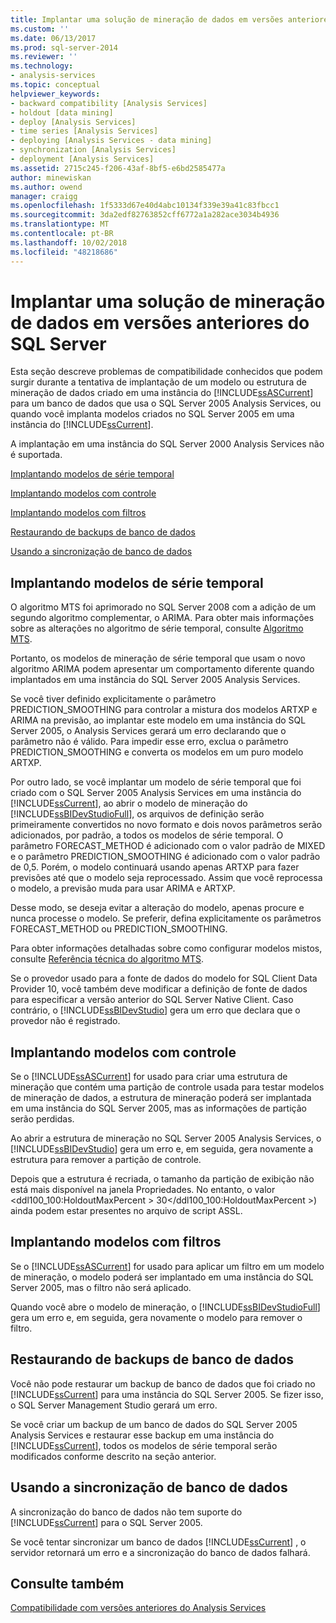 ```yaml
---
title: Implantar uma solução de mineração de dados em versões anteriores do SQL Server | Microsoft Docs
ms.custom: ''
ms.date: 06/13/2017
ms.prod: sql-server-2014
ms.reviewer: ''
ms.technology:
- analysis-services
ms.topic: conceptual
helpviewer_keywords:
- backward compatibility [Analysis Services]
- holdout [data mining]
- deploy [Analysis Services]
- time series [Analysis Services]
- deploying [Analysis Services - data mining]
- synchronization [Analysis Services]
- deployment [Analysis Services]
ms.assetid: 2715c245-f206-43af-8bf5-e6bd2585477a
author: minewiskan
ms.author: owend
manager: craigg
ms.openlocfilehash: 1f5333d67e40d4abc10134f339e39a41c83fbcc1
ms.sourcegitcommit: 3da2edf82763852cff6772a1a282ace3034b4936
ms.translationtype: MT
ms.contentlocale: pt-BR
ms.lasthandoff: 10/02/2018
ms.locfileid: "48218686"
---
```

# <a name="deploy-a-data-mining-solution-to-previous-versions-of-sql-server"></a>Implantar uma solução de mineração de dados em versões anteriores do SQL Server
  Esta seção descreve problemas de compatibilidade conhecidos que podem surgir durante a tentativa de implantação de um modelo ou estrutura de mineração de dados criado em uma instância do [!INCLUDE[ssASCurrent](../../includes/ssascurrent-md.md)] para um banco de dados que usa o SQL Server 2005 Analysis Services, ou quando você implanta modelos criados no SQL Server 2005 em uma instância do [!INCLUDE[ssCurrent](../../includes/sscurrent-md.md)].  
  
 A implantação em uma instância do SQL Server 2000 Analysis Services não é suportada.  
  
 [Implantando modelos de série temporal](#bkmk_TimeSeries)  
  
 [Implantando modelos com controle](#bkmk_Holdout)  
  
 [Implantando modelos com filtros](#bkmk_Filter)  
  
 [Restaurando de backups de banco de dados](#bkmk_Backup)  
  
 [Usando a sincronização de banco de dados](#bkmk_Synch)  
  
##  <a name="bkmk_TimeSeries"></a> Implantando modelos de série temporal  
 O algoritmo MTS foi aprimorado no SQL Server 2008 com a adição de um segundo algoritmo complementar, o ARIMA. Para obter mais informações sobre as alterações no algoritmo de série temporal, consulte [Algoritmo MTS](microsoft-time-series-algorithm.md).  
  
 Portanto, os modelos de mineração de série temporal que usam o novo algoritmo ARIMA podem apresentar um comportamento diferente quando implantados em uma instância do SQL Server 2005 Analysis Services.  
  
 Se você tiver definido explicitamente o parâmetro PREDICTION_SMOOTHING para controlar a mistura dos modelos ARTXP e ARIMA na previsão, ao implantar este modelo em uma instância do SQL Server 2005, o Analysis Services gerará um erro declarando que o parâmetro não é válido. Para impedir esse erro, exclua o parâmetro PREDICTION_SMOOTHING e converta os modelos em um puro modelo ARTXP.  
  
 Por outro lado, se você implantar um modelo de série temporal que foi criado com o SQL Server 2005 Analysis Services em uma instância do [!INCLUDE[ssCurrent](../../includes/sscurrent-md.md)], ao abrir o modelo de mineração do [!INCLUDE[ssBIDevStudioFull](../../includes/ssbidevstudiofull-md.md)], os arquivos de definição serão primeiramente convertidos no novo formato e dois novos parâmetros serão adicionados, por padrão, a todos os modelos de série temporal. O parâmetro FORECAST_METHOD é adicionado com o valor padrão de MIXED e o parâmetro PREDICTION_SMOOTHING é adicionado com o valor padrão de 0,5. Porém, o modelo continuará usando apenas ARTXP para fazer previsões até que o modelo seja reprocessado. Assim que você reprocessa o modelo, a previsão muda para usar ARIMA e ARTXP.  
  
 Desse modo, se deseja evitar a alteração do modelo, apenas procure e nunca processe o modelo. Se preferir, defina explicitamente os parâmetros FORECAST_METHOD ou PREDICTION_SMOOTHING.  
  
 Para obter informações detalhadas sobre como configurar modelos mistos, consulte [Referência técnica do algoritmo MTS](microsoft-time-series-algorithm-technical-reference.md).  
  
 Se o provedor usado para a fonte de dados do modelo for SQL Client Data Provider 10, você também deve modificar a definição de fonte de dados para especificar a versão anterior do SQL Server Native Client. Caso contrário, o [!INCLUDE[ssBIDevStudio](../../includes/ssbidevstudio-md.md)] gera um erro que declara que o provedor não é registrado.  
  
##  <a name="bkmk_Holdout"></a> Implantando modelos com controle  
 Se o [!INCLUDE[ssASCurrent](../../includes/ssascurrent-md.md)] for usado para criar uma estrutura de mineração que contém uma partição de controle usada para testar modelos de mineração de dados, a estrutura de mineração poderá ser implantada em uma instância do SQL Server 2005, mas as informações de partição serão perdidas.  
  
 Ao abrir a estrutura de mineração no SQL Server 2005 Analysis Services, o [!INCLUDE[ssBIDevStudio](../../includes/ssbidevstudio-md.md)] gera um erro e, em seguida, gera novamente a estrutura para remover a partição de controle.  
  
 Depois que a estrutura é recriada, o tamanho da partição de exibição não está mais disponível na janela Propriedades. No entanto, o valor \<ddl100_100:HoldoutMaxPercent > 30\</ddl100_100:HoldoutMaxPercent >) ainda podem estar presentes no arquivo de script ASSL.  
  
##  <a name="bkmk_Filter"></a> Implantando modelos com filtros  
 Se o [!INCLUDE[ssASCurrent](../../includes/ssascurrent-md.md)] for usado para aplicar um filtro em um modelo de mineração, o modelo poderá ser implantado em uma instância do SQL Server 2005, mas o filtro não será aplicado.  
  
 Quando você abre o modelo de mineração, o [!INCLUDE[ssBIDevStudioFull](../../includes/ssbidevstudiofull-md.md)] gera um erro e, em seguida, gera novamente o modelo para remover o filtro.  
  
##  <a name="bkmk_Backup"></a> Restaurando de backups de banco de dados  
 Você não pode restaurar um backup de banco de dados que foi criado no [!INCLUDE[ssCurrent](../../includes/sscurrent-md.md)] para uma instância do SQL Server 2005. Se fizer isso, o SQL Server Management Studio gerará um erro.  
  
 Se você criar um backup de um banco de dados do SQL Server 2005 Analysis Services e restaurar esse backup em uma instância do [!INCLUDE[ssCurrent](../../includes/sscurrent-md.md)], todos os modelos de série temporal serão modificados conforme descrito na seção anterior.  
  
##  <a name="bkmk_Synch"></a> Usando a sincronização de banco de dados  
 A sincronização do banco de dados não tem suporte do [!INCLUDE[ssCurrent](../../includes/sscurrent-md.md)] para o SQL Server 2005.  
  
 Se você tentar sincronizar um banco de dados [!INCLUDE[ssCurrent](../../includes/sscurrent-md.md)] , o servidor retornará um erro e a sincronização do banco de dados falhará.  
  
## <a name="see-also"></a>Consulte também  
 [Compatibilidade com versões anteriores do Analysis Services](../analysis-services-backward-compatibility.md)  
  
  
